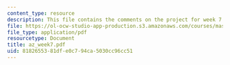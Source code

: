 ```yaml
---
content_type: resource
description: This file contains the comments on the project for week 7.
file: https://ol-ocw-studio-app-production.s3.amazonaws.com/courses/mas-961-ambient-intelligence-spring-2005/8182655381dfe0c794ca5030cc96cc51_az_week7.pdf
file_type: application/pdf
resourcetype: Document
title: az_week7.pdf
uid: 81826553-81df-e0c7-94ca-5030cc96cc51
---
```

